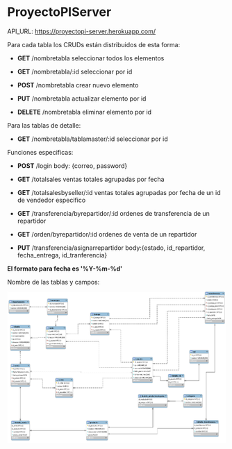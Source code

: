# ProyectoPIServer

API_URL: https://proyectopi-server.herokuapp.com/

Para cada tabla los CRUDs están distribuidos de esta forma: 

* **GET** /nombretabla seleccionar todos los elementos

* **GET** /nombretabla/:id seleccionar por id

* **POST** /nombretabla crear nuevo elemento

* **PUT** /nombretabla actualizar elemento por id

* **DELETE** /nombretabla eliminar elemento por id

Para las tablas de detalle:

* **GET** /nombretabla/tablamaster/:id  seleccionar por id

Funciones especificas:

* **POST** /login body: {correo, password}

* **GET** /totalsales ventas totales agrupadas por fecha

* **GET** /totalsalesbyseller/:id ventas totales agrupadas por fecha de un id de vendedor especifico

* **GET** /transferencia/byrepartidor/:id ordenes de transferencia de un repartidor

* **GET** /orden/byrepartidor/:id ordenes de venta de un repartidor

* **PUT** /transferencia/asignarrepartidor body:{estado, id_repartidor, fecha_entrega, id_tranferencia}

**El formato para fecha es '%Y-%m-%d'**

Nombre de las tablas y campos:

![Image of Database](https://github.com/diegog56/ProyectoPIServer/blob/master/sql/Relational.png)
